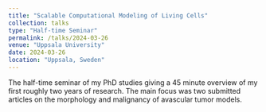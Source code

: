 ```yaml
---
title: "Scalable Computational Modeling of Living Cells"
collection: talks
type: "Half-time Seminar"
permalink: /talks/2024-03-26
venue: "Uppsala University"
date: 2024-03-26
location: "Uppsala, Sweden"
---
```


The half-time seminar of my PhD studies giving a 45 minute overview
of my first roughly two years of research. The main focus was two 
submitted articles on the morphology and malignancy of avascular 
tumor models.

